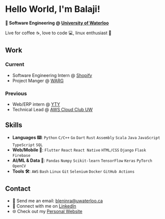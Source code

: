 # Hello World, I'm Balaji!

**📖 Software Engineering @ <a href="https://www.uwaterloo.ca">University of Waterloo</a>**

Live for coffee ☕, love to code 💻, linux enthusiast 🐧

## Work

### Current

- Software Engineering Intern @ <a href="https://www.shopify.com">Shopify</a>
- Project Manger @ <a href="https://www.uwarg.com">WARG</a>

### Previous

- Web/ERP intern @ <a href="https://ytygroup.com.my/">YTY</a>
- Technical Lead @ <a href="https://www.linkedin.com/company/aws-cloud-club-uw/">AWS Cloud Club UW</a>

## Skills

- **Languages ⌨️**: `Python` `C/C++` `Go` `Dart` `Rust` `Assembly` `Scala` `Java` `JavaScript` `TypeScript` `SQL`
- **Web/Mobile 📱**: `Flutter` `React` `React Native` `HTML/CSS` `Django` `Flask` `Firebase`
- **AI/ML & Data 🤖**: `Pandas` `Numpy` `Scikit-learn` `TensorFlow` `Keras` `PyTorch` `OpenCV`
- **Tools 🛠️**: `AWS` `Bash` `Linux` `Git` `Selenium` `Docker` `GitHub Actions`

## Contact

- 📧 Send me an email: bleninra@uwaterloo.ca
- 🔗 Connect with me on <a href="https://www.linkedin.com/in/balaji-leninrajan/">LinkedIn</a>
- 🌐 Check out my <a href="https://balajileninrajan.github.io/homepage/">Personal Website</a>
